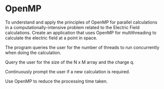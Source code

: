 # OpenMP
To understand and apply the principles of OpenMP for parallel calculations in a computationally-intensive problem related to the Electric Field calculations.
Create an application that uses OpenMP for multithreading to calculate the electric field at a point in space.

The program queries the user for the number of threads to run concurrently when doing the calculation.

Query the user for the size of the N x M array and the charge q.

Continuously prompt the user if a new calculation is required.

Use OpenMP to reduce the processing time taken.


